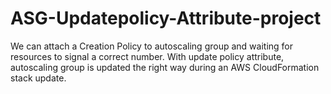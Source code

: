 # ASG-Updatepolicy-Attribute-project

We can attach a Creation Policy to autoscaling group and waiting for resources to signal a correct number. With update policy attribute, autoscaling group is updated the right way during an AWS CloudFormation stack update.
